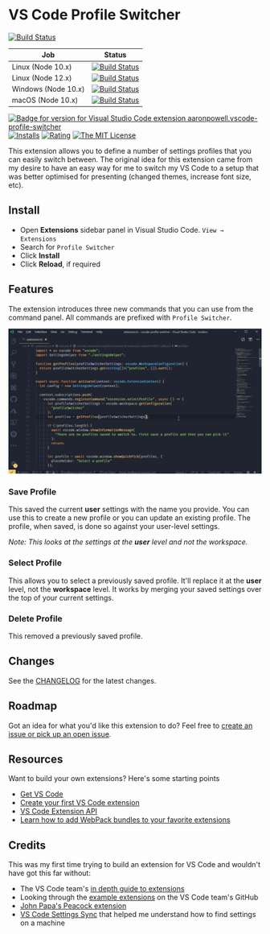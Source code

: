 # VS Code Profile Switcher

[![Build Status](https://dev.azure.com/aaronpowell/VS%20Code%20Profile%20Switcher/_apis/build/status/aaronpowell.vscode-profile-switcher?branchName=master)](https://dev.azure.com/aaronpowell/VS%20Code%20Profile%20Switcher/_build/latest?definitionId=27&branchName=master)

| Job                 | Status                                                                                                                                                                                                                                                                                                                       |
| ------------------- | ---------------------------------------------------------------------------------------------------------------------------------------------------------------------------------------------------------------------------------------------------------------------------------------------------------------------------- |
| Linux (Node 10.x)   | [![Build Status](https://dev.azure.com/aaronpowell/VS%20Code%20Profile%20Switcher/_apis/build/status/aaronpowell.vscode-profile-switcher?branchName=master&jobName=Linux&configuration=Linux%20node_10_x)](https://dev.azure.com/aaronpowell/VS%20Code%20Profile%20Switcher/_build/latest?definitionId=27&branchName=master) |
| Linux (Node 12.x)   | [![Build Status](https://dev.azure.com/aaronpowell/VS%20Code%20Profile%20Switcher/_apis/build/status/aaronpowell.vscode-profile-switcher?branchName=master&jobName=Linux&configuration=Linux%20node_12_x)](https://dev.azure.com/aaronpowell/VS%20Code%20Profile%20Switcher/_build/latest?definitionId=27&branchName=master) |
| Windows (Node 10.x) | [![Build Status](https://dev.azure.com/aaronpowell/VS%20Code%20Profile%20Switcher/_apis/build/status/aaronpowell.vscode-profile-switcher?branchName=master&jobName=Windows)](https://dev.azure.com/aaronpowell/VS%20Code%20Profile%20Switcher/_build/latest?definitionId=27&branchName=master)                               |
| macOS (Node 10.x)   | [![Build Status](https://dev.azure.com/aaronpowell/VS%20Code%20Profile%20Switcher/_apis/build/status/aaronpowell.vscode-profile-switcher?branchName=master&jobName=macOS)](https://dev.azure.com/aaronpowell/VS%20Code%20Profile%20Switcher/_build/latest?definitionId=27&branchName=master)                                 |

[![Badge for version for Visual Studio Code extension aaronpowell.vscode-profile-switcher](https://vsmarketplacebadge.apphb.com/version/aaronpowell.vscode-profile-switcher.svg?color=blue&style=?style=for-the-badge&logo=visual-studio-code)](https://marketplace.visualstudio.com/items?itemName=aaronpowell.vscode-profile-switcher&wt.mc_id=profileswitcher-github-aapowell) [![Installs](https://vsmarketplacebadge.apphb.com/installs-short/aaronpowell.vscode-profile-switcher.svg?color=blue&style=flat-square)](https://marketplace.visualstudio.com/items?itemName=aaronpowell.vscode-profile-switcher&wt.mc_id=profileswitcher-github-aapowell)
[![Rating](https://vsmarketplacebadge.apphb.com/rating/aaronpowell.vscode-profile-switcher.svg?color=blue&style=flat-square)](https://marketplace.visualstudio.com/items?itemName=aaronpowell.vscode-profile-switcher&wt.mc_id=profileswitcher-github-aapowell) [![The MIT License](https://img.shields.io/badge/license-MIT-orange.svg?color=blue&style=flat-square)](http://opensource.org/licenses/MIT)

This extension allows you to define a number of settings profiles that you can easily switch between. The original idea for this extension came from my desire to have an easy way for me to switch my VS Code to a setup that was better optimised for presenting (changed themes, increase font size, etc).

## Install

- Open **Extensions** sidebar panel in Visual Studio Code. `View → Extensions`
- Search for `Profile Switcher`
- Click **Install**
- Click **Reload**, if required

## Features

The extension introduces three new commands that you can use from the command panel. All commands are prefixed with `Profile Switcher`.

![Demo of the extension in action](images/readme-demo.gif)

### Save Profile

This saved the current **user** settings with the name you provide. You can use this to create a new profile or you can update an existing profile. The profile, when saved, is done so against your user-level settings.

_Note: This looks at the settings at the **user** level and not the workspace._

### Select Profile

This allows you to select a previously saved profile. It'll replace it at the **user** level, not the **workspace** level. It works by merging your saved settings over the top of your current settings.

### Delete Profile

This removed a previously saved profile.

## Changes

See the [CHANGELOG](CHANGELOG.md) for the latest changes.

## Roadmap

Got an idea for what you'd like this extension to do? Feel free to [create an issue or pick up an open issue](https://github.com/aaronpowell/vscode-profile-switcher/issues).

## Resources

Want to build your own extensions? Here's some starting points

- [Get VS Code](https://code.visualstudio.com/?wt.mc_id=profileswitcher-github-aapowell)
- [Create your first VS Code extension](https://code.visualstudio.com/api/get-started/your-first-extension?wt.mc_id=profileswitcher-github-aapowell)
- [VS Code Extension API](https://code.visualstudio.com/api/references/vscode-api?wt.mc_id=profileswitcher-github-aapowell)
- [Learn how to add WebPack bundles to your favorite extensions](https://code.visualstudio.com/updates/v1_32#_bundling-extensions-with-webpack?wt.mc_id=profileswitcher-github-aapowell)

## Credits

This was my first time trying to build an extension for VS Code and wouldn't have got this far without:

- The VS Code team's [in depth guide to extensions](https://code.visualstudio.com/api/get-started/your-first-extension?wt.mc_id=profileswitcher-github-aapowell)
- Looking through the [example extensions](https://github.com/Microsoft/vscode-extension-samples) on the VS Code team's GitHub
- [John Papa's Peacock extension](https://raw.githubusercontent.com/johnpapa/vscode-peacock)
- [VS Code Settings Sync](https://marketplace.visualstudio.com/items?itemName=Shan.code-settings-sync) that helped me understand how to find settings on a machine

